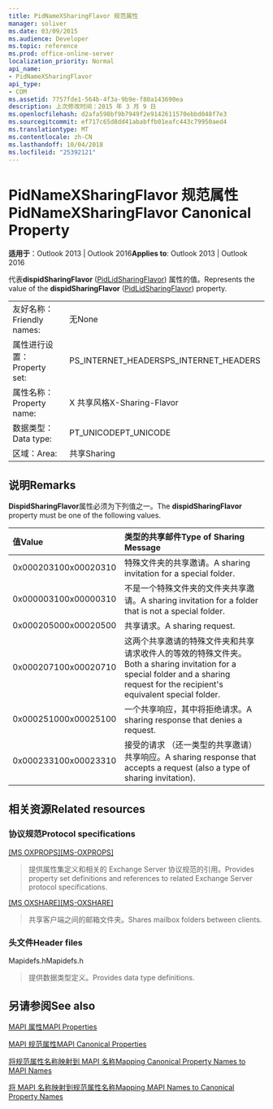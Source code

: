 ```yaml
---
title: PidNameXSharingFlavor 规范属性
manager: soliver
ms.date: 03/09/2015
ms.audience: Developer
ms.topic: reference
ms.prod: office-online-server
localization_priority: Normal
api_name:
- PidNameXSharingFlavor
api_type:
- COM
ms.assetid: 7757fde1-564b-4f3a-9b9e-f80a143690ea
description: 上次修改时间：2015 年 3 月 9 日
ms.openlocfilehash: d2afa598bf9b7949f2e9142611570ebbd048f7e3
ms.sourcegitcommit: ef717c65d8dd41ababffb01eafc443c79950aed4
ms.translationtype: MT
ms.contentlocale: zh-CN
ms.lasthandoff: 10/04/2018
ms.locfileid: "25392121"
---
```

# <a name="pidnamexsharingflavor-canonical-property"></a><span data-ttu-id="d3844-103">PidNameXSharingFlavor 规范属性</span><span class="sxs-lookup"><span data-stu-id="d3844-103">PidNameXSharingFlavor Canonical Property</span></span>

  
  
<span data-ttu-id="d3844-104">**适用于**：Outlook 2013 | Outlook 2016</span><span class="sxs-lookup"><span data-stu-id="d3844-104">**Applies to**: Outlook 2013 | Outlook 2016</span></span> 
  
<span data-ttu-id="d3844-105">代表**dispidSharingFlavor** ([PidLidSharingFlavor](pidlidsharingflavor-canonical-property.md)) 属性的值。</span><span class="sxs-lookup"><span data-stu-id="d3844-105">Represents the value of the **dispidSharingFlavor** ([PidLidSharingFlavor](pidlidsharingflavor-canonical-property.md)) property.</span></span>
  
|||
|:-----|:-----|
|<span data-ttu-id="d3844-106">友好名称：</span><span class="sxs-lookup"><span data-stu-id="d3844-106">Friendly names:</span></span>  <br/> |<span data-ttu-id="d3844-107">无</span><span class="sxs-lookup"><span data-stu-id="d3844-107">None</span></span>  <br/> |
|<span data-ttu-id="d3844-108">属性进行设置：</span><span class="sxs-lookup"><span data-stu-id="d3844-108">Property set:</span></span>  <br/> |<span data-ttu-id="d3844-109">PS_INTERNET_HEADERS</span><span class="sxs-lookup"><span data-stu-id="d3844-109">PS_INTERNET_HEADERS</span></span>  <br/> |
|<span data-ttu-id="d3844-110">属性名称：</span><span class="sxs-lookup"><span data-stu-id="d3844-110">Property name:</span></span>  <br/> |<span data-ttu-id="d3844-111">X 共享风格</span><span class="sxs-lookup"><span data-stu-id="d3844-111">X-Sharing-Flavor</span></span>  <br/> |
|<span data-ttu-id="d3844-112">数据类型：</span><span class="sxs-lookup"><span data-stu-id="d3844-112">Data type:</span></span>  <br/> |<span data-ttu-id="d3844-113">PT_UNICODE</span><span class="sxs-lookup"><span data-stu-id="d3844-113">PT_UNICODE</span></span>  <br/> |
|<span data-ttu-id="d3844-114">区域：</span><span class="sxs-lookup"><span data-stu-id="d3844-114">Area:</span></span>  <br/> |<span data-ttu-id="d3844-115">共享</span><span class="sxs-lookup"><span data-stu-id="d3844-115">Sharing</span></span>  <br/> |
   
## <a name="remarks"></a><span data-ttu-id="d3844-116">说明</span><span class="sxs-lookup"><span data-stu-id="d3844-116">Remarks</span></span>

<span data-ttu-id="d3844-117">**DispidSharingFlavor**属性必须为下列值之一。</span><span class="sxs-lookup"><span data-stu-id="d3844-117">The **dispidSharingFlavor** property must be one of the following values.</span></span> 
  
|<span data-ttu-id="d3844-118">**值**</span><span class="sxs-lookup"><span data-stu-id="d3844-118">**Value**</span></span>|<span data-ttu-id="d3844-119">**类型的共享邮件**</span><span class="sxs-lookup"><span data-stu-id="d3844-119">**Type of Sharing Message**</span></span>|
|:-----|:-----|
|<span data-ttu-id="d3844-120">0x00020310</span><span class="sxs-lookup"><span data-stu-id="d3844-120">0x00020310</span></span>  <br/> |<span data-ttu-id="d3844-121">特殊文件夹的共享邀请。</span><span class="sxs-lookup"><span data-stu-id="d3844-121">A sharing invitation for a special folder.</span></span>  <br/> |
|<span data-ttu-id="d3844-122">0x00000310</span><span class="sxs-lookup"><span data-stu-id="d3844-122">0x00000310</span></span>  <br/> |<span data-ttu-id="d3844-123">不是一个特殊文件夹的文件夹共享邀请。</span><span class="sxs-lookup"><span data-stu-id="d3844-123">A sharing invitation for a folder that is not a special folder.</span></span>  <br/> |
|<span data-ttu-id="d3844-124">0x00020500</span><span class="sxs-lookup"><span data-stu-id="d3844-124">0x00020500</span></span>  <br/> |<span data-ttu-id="d3844-125">共享请求。</span><span class="sxs-lookup"><span data-stu-id="d3844-125">A sharing request.</span></span>  <br/> |
|<span data-ttu-id="d3844-126">0x00020710</span><span class="sxs-lookup"><span data-stu-id="d3844-126">0x00020710</span></span>  <br/> |<span data-ttu-id="d3844-127">这两个共享邀请的特殊文件夹和共享请求收件人的等效的特殊文件夹。</span><span class="sxs-lookup"><span data-stu-id="d3844-127">Both a sharing invitation for a special folder and a sharing request for the recipient's equivalent special folder.</span></span>  <br/> |
|<span data-ttu-id="d3844-128">0x00025100</span><span class="sxs-lookup"><span data-stu-id="d3844-128">0x00025100</span></span>  <br/> |<span data-ttu-id="d3844-129">一个共享响应，其中将拒绝请求。</span><span class="sxs-lookup"><span data-stu-id="d3844-129">A sharing response that denies a request.</span></span>  <br/> |
|<span data-ttu-id="d3844-130">0x00023310</span><span class="sxs-lookup"><span data-stu-id="d3844-130">0x00023310</span></span>  <br/> |<span data-ttu-id="d3844-131">接受的请求 （还一类型的共享邀请） 共享响应。</span><span class="sxs-lookup"><span data-stu-id="d3844-131">A sharing response that accepts a request (also a type of sharing invitation).</span></span>  <br/> |
   
## <a name="related-resources"></a><span data-ttu-id="d3844-132">相关资源</span><span class="sxs-lookup"><span data-stu-id="d3844-132">Related resources</span></span>

### <a name="protocol-specifications"></a><span data-ttu-id="d3844-133">协议规范</span><span class="sxs-lookup"><span data-stu-id="d3844-133">Protocol specifications</span></span>

<span data-ttu-id="d3844-134">[[MS OXPROPS]](https://msdn.microsoft.com/library/f6ab1613-aefe-447d-a49c-18217230b148%28Office.15%29.aspx)</span><span class="sxs-lookup"><span data-stu-id="d3844-134">[[MS-OXPROPS]](https://msdn.microsoft.com/library/f6ab1613-aefe-447d-a49c-18217230b148%28Office.15%29.aspx)</span></span>
  
> <span data-ttu-id="d3844-135">提供属性集定义和相关的 Exchange Server 协议规范的引用。</span><span class="sxs-lookup"><span data-stu-id="d3844-135">Provides property set definitions and references to related Exchange Server protocol specifications.</span></span>
    
<span data-ttu-id="d3844-136">[[MS OXSHARE]](https://msdn.microsoft.com/library/e4e5bd27-d5e0-43f9-a6ea-550876724f3d%28Office.15%29.aspx)</span><span class="sxs-lookup"><span data-stu-id="d3844-136">[[MS-OXSHARE]](https://msdn.microsoft.com/library/e4e5bd27-d5e0-43f9-a6ea-550876724f3d%28Office.15%29.aspx)</span></span>
  
> <span data-ttu-id="d3844-137">共享客户端之间的邮箱文件夹。</span><span class="sxs-lookup"><span data-stu-id="d3844-137">Shares mailbox folders between clients.</span></span>
    
### <a name="header-files"></a><span data-ttu-id="d3844-138">头文件</span><span class="sxs-lookup"><span data-stu-id="d3844-138">Header files</span></span>

<span data-ttu-id="d3844-139">Mapidefs.h</span><span class="sxs-lookup"><span data-stu-id="d3844-139">Mapidefs.h</span></span>
  
> <span data-ttu-id="d3844-140">提供数据类型定义。</span><span class="sxs-lookup"><span data-stu-id="d3844-140">Provides data type definitions.</span></span>
    
## <a name="see-also"></a><span data-ttu-id="d3844-141">另请参阅</span><span class="sxs-lookup"><span data-stu-id="d3844-141">See also</span></span>



[<span data-ttu-id="d3844-142">MAPI 属性</span><span class="sxs-lookup"><span data-stu-id="d3844-142">MAPI Properties</span></span>](mapi-properties.md)
  
[<span data-ttu-id="d3844-143">MAPI 规范属性</span><span class="sxs-lookup"><span data-stu-id="d3844-143">MAPI Canonical Properties</span></span>](mapi-canonical-properties.md)
  
[<span data-ttu-id="d3844-144">将规范属性名称映射到 MAPI 名称</span><span class="sxs-lookup"><span data-stu-id="d3844-144">Mapping Canonical Property Names to MAPI Names</span></span>](mapping-canonical-property-names-to-mapi-names.md)
  
[<span data-ttu-id="d3844-145">将 MAPI 名称映射到规范属性名称</span><span class="sxs-lookup"><span data-stu-id="d3844-145">Mapping MAPI Names to Canonical Property Names</span></span>](mapping-mapi-names-to-canonical-property-names.md)

